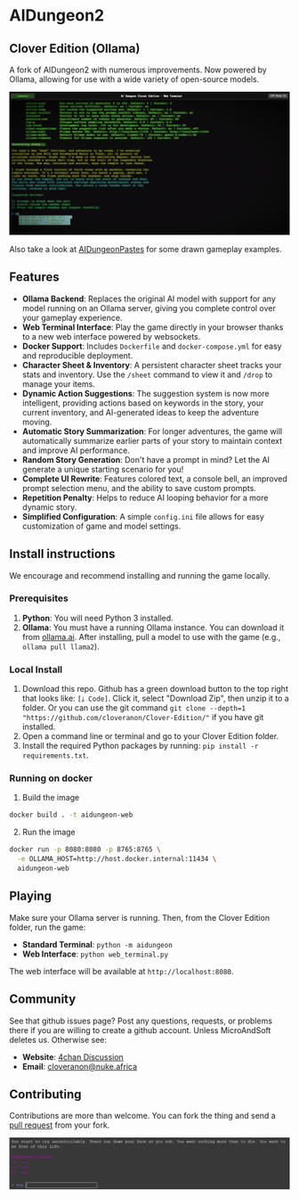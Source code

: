 # AIDungeon2
## Clover Edition (Ollama)

A fork of AIDungeon2 with numerous improvements. Now powered by Ollama, allowing for use with a wide variety of open-source models.

![img](images/web_terminal.jpg)

Also take a look at [AIDungeonPastes](https://aidungeonpastes.github.io/AID2-Art/) for some drawn gameplay examples.

## Features

* **Ollama Backend**: Replaces the original AI model with support for any model running on an Ollama server, giving you complete control over your gameplay experience.
* **Web Terminal Interface**: Play the game directly in your browser thanks to a new web interface powered by websockets.
* **Docker Support**: Includes `Dockerfile` and `docker-compose.yml` for easy and reproducible deployment.
* **Character Sheet & Inventory**: A persistent character sheet tracks your stats and inventory. Use the `/sheet` command to view it and `/drop` to manage your items.
* **Dynamic Action Suggestions**: The suggestion system is now more intelligent, providing actions based on keywords in the story, your current inventory, and AI-generated ideas to keep the adventure moving.
* **Automatic Story Summarization**: For longer adventures, the game will automatically summarize earlier parts of your story to maintain context and improve AI performance.
* **Random Story Generation**: Don't have a prompt in mind? Let the AI generate a unique starting scenario for you!
* **Complete UI Rewrite**: Features colored text, a console bell, an improved prompt selection menu, and the ability to save custom prompts.
* **Repetition Penalty**: Helps to reduce AI looping behavior for a more dynamic story.
* **Simplified Configuration**: A simple `config.ini` file allows for easy customization of game and model settings.

## Install instructions

We encourage and recommend installing and running the game locally.

### Prerequisites

1.  **Python**: You will need Python 3 installed.
2.  **Ollama**: You must have a running Ollama instance. You can download it from [ollama.ai](https://ollama.ai). After installing, pull a model to use with the game (e.g., `ollama pull llama2`).

### Local Install

1.  Download this repo. Github has a green download button to the top right that looks like: `[⤓ Code]`. Click it, select "Download Zip", then unzip it to a folder. Or you can use the git command `git clone --depth=1 "https://github.com/cloveranon/Clover-Edition/"` if you have git installed.
2.  Open a command line or terminal and go to your Clover Edition folder.
3.  Install the required Python packages by running: `pip install -r requirements.txt`.

### Running on docker
1.  Build the image
```bash
docker build . -t aidungeon-web
```

2. Run the image
```bash
docker run -p 8080:8080 -p 8765:8765 \
  -e OLLAMA_HOST=http://host.docker.internal:11434 \
  aidungeon-web
```

## Playing

Make sure your Ollama server is running. Then, from the Clover Edition folder, run the game:

* **Standard Terminal**: `python -m aidungeon`
* **Web Interface**: `python web_terminal.py`

The web interface will be available at `http://localhost:8080`.

## Community

See that github issues page? Post any questions, requests, or problems there if you are willing to create a github account. Unless MicroAndSoft deletes us.
Otherwise see:

* **Website**: [4chan Discussion](https://boards.4chan.org/search#/aidungeon%20OR%20%22ai%20dungeon%22)
* **Email**: cloveranon@nuke.africa

## Contributing

Contributions are more than welcome. You can fork the thing and send a [pull request](https://help.github.com/articles/using-pull-requests/) from your fork.

![cry.](images/cry.png)
